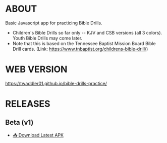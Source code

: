 # ABOUT
Basic Javascript app for practicing Bible Drills.

- Children's Bible Drills so far only -- KJV and CSB versions (all 3 colors). Youth Bible Drills may come later.
- Note that this is based on the Tennessee Baptist Mission Board Bible Drill cards. (Link: https://www.tnbaptist.org/childrens-bible-drill/)

# WEB VERSION
https://twaddler01.github.io/bible-drills-practice/

# RELEASES
## Beta (v1)
- [📥 Download Latest APK](https://github.com/Twaddler01/BibleDrillsPracticeWV/releases/download/beta/com.twaddler01.BibleDrillsPractice-Signed.apk)
